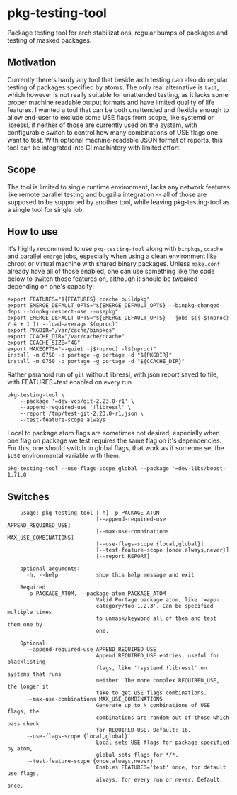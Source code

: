 # pkg-testing-tool

Package testing tool for arch stabilizations, regular bumps of packages and testing of masked packages.

## Motivation

Currently there's hardy any tool that beside arch testing can also do regular testing of packages specified by atoms. The only real alternative is `tatt`, which however is not really suitable for unattended testing, as it lacks some proper machine readable output formats and have limited quality of life features. I wanted a tool that can be both unattended and flexible enough to allow end-user to exclude some USE flags from scope, like systemd or libressl, if neither of those are currently used on the system, with configurable switch to control how many combinations of USE flags one want to test. With optional machine-readable JSON format of reports, this tool can be integrated into CI machintery with limited effort.

## Scope

The tool is limited to single runtime environment, lacks any network features like remote parallel testing and bugzilla integration -- all of those are supposed to be supported by another tool, while leaving pkg-testing-tool as a single tool for single job.

## How to use

It's highly recommend to use `pkg-testing-tool` along with `binpkgs`, `ccache` and parallel `emerge` jobs, especially when using a clean environment like chroot or virtual machine with shared binary packages. Unless `make.conf` already have all of those enabled, one can use something like the code below to switch those features on, although it should be tweaked depending on one's capacity:

```
export FEATURES="${FEATURES} ccache buildpkg"
export EMERGE_DEFAULT_OPTS="${EMERGE_DEFAULT_OPTS} --binpkg-changed-deps --binpkg-respect-use --usepkg"
export EMERGE_DEFAULT_OPTS="${EMERGE_DEFAULT_OPTS} --jobs $(( $(nproc) / 4 + 1 )) --load-average $(nproc)"
export PKGDIR="/var/cache/binpkgs"
export CCACHE_DIR="/var/cache/ccache"
export CCACHE_SIZE="4G"
export MAKEOPTS="--quiet -j$(nproc) -l$(nproc)"
install -m 0750 -o portage -g portage -d "${PKGDIR}"
install -m 0750 -o portage -g portage -d "${CCACHE_DIR}"

```


Rather paranoid run of `git` without libressl, with json report saved to file, with FEATURES=test enabled on every run
```
pkg-testing-tool \
    --package '=dev-vcs/git-2.23.0-r1' \
    --append-required-use '!libressl' \
    --report /tmp/test-git-2.23.0-r1.json \
    --test-feature-scope always
```


Local to package atom flags are sometimes not desired, especially when one flag on package we test requires the same flag on it's dependencies. For this, one should switch to global flags, that work as if someone set the `$USE` environmental variable with them.
```
pkg-testing-tool --use-flags-scope global --package '=dev-libs/boost-1.71.0'
```

## Switches

```
    usage: pkg-testing-tool [-h] -p PACKAGE_ATOM
                            [--append-required-use APPEND_REQUIRED_USE]
                            [--max-use-combinations MAX_USE_COMBINATIONS]
                            [--use-flags-scope {local,global}]
                            [--test-feature-scope {once,always,never}]
                            [--report REPORT]
    
    optional arguments:
      -h, --help            show this help message and exit
    
    Required:
      -p PACKAGE_ATOM, --package-atom PACKAGE_ATOM
                            Valid Portage package atom, like '=app-
                            category/foo-1.2.3'. Can be specified multiple times
                            to unmask/keyword all of them and test them one by
                            one.
    
    Optional:
      --append-required-use APPEND_REQUIRED_USE
                            Append REQUIRED_USE entries, useful for blacklisting
                            flags, like '!systemd !libressl' on systems that runs
                            neither. The more complex REQUIRED_USE, the longer it
                            take to get USE flags combinations.
      --max-use-combinations MAX_USE_COMBINATIONS
                            Generate up to N combinations of USE flags, the
                            combinations are random out of those which pass check
                            for REQUIRED_USE. Default: 16.
      --use-flags-scope {local,global}
                            Local sets USE flags for package specified by atom,
                            global sets flags for */*.
      --test-feature-scope {once,always,never}
                            Enables FEATURES='test' once, for default use flags,
                            always, for every run or never. Default: once.
```
